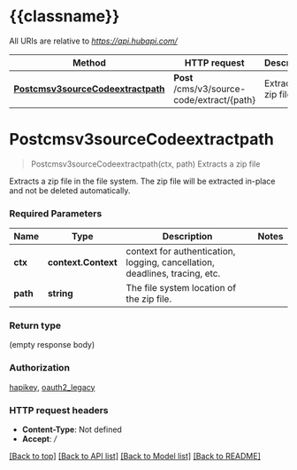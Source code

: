 # {{classname}}

All URIs are relative to *https://api.hubapi.com/*

Method | HTTP request | Description
------------- | ------------- | -------------
[**Postcmsv3sourceCodeextractpath**](ExtractApi.md#Postcmsv3sourceCodeextractpath) | **Post** /cms/v3/source-code/extract/{path} | Extracts a zip file

# **Postcmsv3sourceCodeextractpath**
> Postcmsv3sourceCodeextractpath(ctx, path)
Extracts a zip file

Extracts a zip file in the file system. The zip file will be extracted in-place and not be deleted automatically.

### Required Parameters

Name | Type | Description  | Notes
------------- | ------------- | ------------- | -------------
 **ctx** | **context.Context** | context for authentication, logging, cancellation, deadlines, tracing, etc.
  **path** | **string**| The file system location of the zip file. | 

### Return type

 (empty response body)

### Authorization

[hapikey](../README.md#hapikey), [oauth2_legacy](../README.md#oauth2_legacy)

### HTTP request headers

 - **Content-Type**: Not defined
 - **Accept**: */*

[[Back to top]](#) [[Back to API list]](../README.md#documentation-for-api-endpoints) [[Back to Model list]](../README.md#documentation-for-models) [[Back to README]](../README.md)

